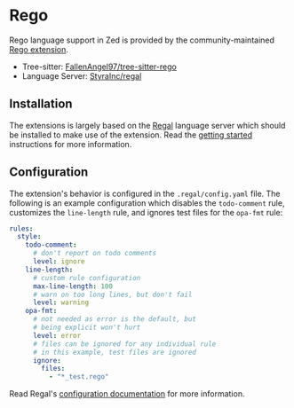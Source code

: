 # Rego

Rego language support in Zed is provided by the community-maintained [Rego extension](https://github.com/StyraInc/zed-rego).

- Tree-sitter: [FallenAngel97/tree-sitter-rego](https://github.com/FallenAngel97/tree-sitter-rego)
- Language Server: [StyraInc/regal](https://github.com/StyraInc/regal)

## Installation

The extensions is largely based on the [Regal](https://docs.styra.com/regal/language-server) language server which should be installed to make use of the extension. Read the [getting started](https://docs.styra.com/regal#getting-started) instructions for more information.

## Configuration

The extension's behavior is configured in the `.regal/config.yaml` file. The following is an example configuration which disables the `todo-comment` rule, customizes the `line-length` rule, and ignores test files for the `opa-fmt` rule:

```yaml
rules:
  style:
    todo-comment:
      # don't report on todo comments
      level: ignore
    line-length:
      # custom rule configuration
      max-line-length: 100
      # warn on too long lines, but don't fail
      level: warning
    opa-fmt:
      # not needed as error is the default, but
      # being explicit won't hurt
      level: error
      # files can be ignored for any individual rule
      # in this example, test files are ignored
      ignore:
        files:
          - "*_test.rego"
```

Read Regal's [configuration documentation](https://docs.styra.com/regal#configuration) for more information.
